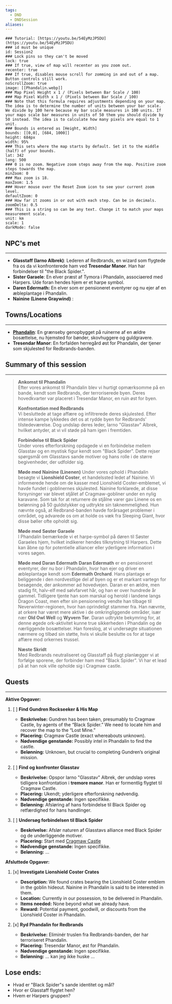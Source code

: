 ```yaml
---
tags:
  - DND
  - DNDSession
aliases:
---
```

```leaflet
### Tutorial: [https://youtu.be/54EyMzJP5DU](https://youtu.be/54EyMzJP5DU)  
### id must be unique  
id: Session2  
### Lock pins so they can't be moved  
lock: true
### If true, view of map will recenter as you zoom out.  
recenter: true  
### If true, disables mouse scroll for zomming in and out of a map. Button controls still work.  
noScrollZoom: true  
image: [[Phandalin.webp]]
### Map Pixel Height x 1 / (Pixels between Bar Scale / 100)  
### Map Pixel Width x 1 / (Pixels between Bar Scale / 100)  
### Note that this formula requires adjustments depending on your map. The idea is to determine the number of units between your bar scale. We divide by 100 here because my bar scale measures in 100 units. If your maps scale bar measures in units of 50 them you should divide by 50 instead. The idea is to calculate how many pixels are equal to 1 unit.  
### Bounds is entered as [Height, Width]  
bounds: [[0,0], [684, 1000]]
height: 684px  
width: 95%  
### This sets where the map starts by default. Set it to the middle (half) of your bounds.  
lat: 342 
long: 500
### 0 is no zoom. Negative zoom steps away from the map. Positive zoom steps towards the map.  
minZoom: 0  
### Max zoom is 18.  
maxZoom: 1.5  
### Hover mouse over the Reset Zoom icon to see your current zoom level.  
defaultZoom: 0  
### How far it zooms in or out with each step. Can be in decimals.  
zoomDelta: 0.5  
### This is a string so can be any text. Change it to match your maps measurement scale.  
unit: km  
scale: 1  
darkMode: false  
```

## NPC's met
---
- **Glasstaff (Iarno Albrek)**: Lederen af Redbrands, en wizard som flygtede fra os da vi konfronterede ham ved **Tresendar Manor**. Han har forbindelser til "the Black Spider.".
- **Sister Garaele**: En elver præst af Tymora i Phandalin, associaered med Harpers. Ude foran hendes hjem er et harpe symbol. 
- **Daren Edermath:** En  elver som er pensioneret eventyrer og nu ejer af en æbleplantage i Phandalin.
- **Nainine (Linene Graywind)** :  
## Towns/Locations
---
- **[Phandalin](../World/Sword-Coast/Towns/Phandalin.md)**: En grænseby genopbygget på ruinerne af en ældre bosættelse, nu hjemsted for bønder, skovhuggere og guldgravere.
- **Tresendar Manor**: En forfalden herregård øst for Phandalin, der tjener som skjulested for Redbrands-banden.
## Summary of this session
---
> **Ankomst til Phandalin**  
> Efter vores ankomst til Phandalin blev vi hurtigt opmærksomme på en bande, kendt som Redbrands, der terroriserede byen. Deres hovedkvarter var placeret i Tresendar Manor, en ruin øst for byen.
 >
> **Konfrontation med Redbrands**  
> Vi besluttede at tage affære og infiltrerede deres skjulested. Efter intense kampe lykkedes det os at rydde byen for Redbrands' tilstedeværelse. Dog undslap deres leder, Iarno "Glasstav" Albrek, hvilket antyder, at vi vil støde på ham igen i fremtiden.
 >
> **Forbindelse til Black Spider**  
> Under vores efterforskning opdagede vi en forbindelse mellem Glasstav og en mystisk figur kendt som "Black Spider". Dette rejser spørgsmål om Glasstavs sande motiver og hans rolle i de større begivenheder, der udfolder sig.
 >
> **Møde med Nainine (Linenen)**
> Under vores ophold i Phandalin besøgte vi **Lionshield Coster**, et handelssted ledet af Nainine. Vi informerede hende om de kasser med Lionshield Coster-emblemet, vi havde fundet i goblinernes skjulested. Nainine forklarede, at disse forsyninger var blevet stjålet af Cragmaw-gobliner under en nylig karavane. Som tak for at returnere de stjålne varer gav Linene os en belønning på 50 guldstykker og udtrykte sin taknemmelighed. Hun nævnte også, at Redbrand-banden havde forårsaget problemer i området, og advarede os om at holde os væk fra Sleeping Giant, hvor disse bøller ofte opholdt sig.
>
> **Møde med Søster Garaele**  
> I Phandalin bemærkede vi et harpe-symbol på døren til Søster Garaeles hjem, hvilket indikerer hendes tilknytning til Harpers. Dette kan åbne op for potentielle alliancer eller yderligere information i vores søgen.
>
> **Møde med Daran Edermath** 
> **Daran Edermath** er en pensioneret eventyrer, der nu bor i Phandalin, hvor han ejer og driver en æbleplantage kendt som **Edermath Orchard**. Hans plantage er beliggende i den nordvestlige del af byen og er et markant vartegn for besøgende, der ankommer ad hovedvejen.
> Daran er en ældre, men stadig fit, halv-elf med sølvfarvet hår, og han er over hundrede år gammel. Tidligere tjente han som marskal og herold i landene langs Dragon Coast, men efter sin pensionering vendte han tilbage til Neverwinter-regionen, hvor han oprindeligt stammer fra.
> Han nævnte, at orkere har været mere aktive i de omkringliggende områder, især nær **Old Owl Well** og **Wyvern Tor**. Daran udtrykte bekymring for, at denne øgede ork-aktivitet kunne true sikkerheden i Phandalin og de nærliggende bosættelser. Han foreslog, at vi undersøgte situationen nærmere og tilbød sin støtte, hvis vi skulle beslutte os for at tage affære mod orkernes trussel.
> 
> **Næste Skridt**  
> Med Redbrands neutraliseret og Glasstaff på flugt planlægger vi at forfølge sporene, der forbinder ham med "Black Spider". Vi har et lead på at han nok ville opholde sig i Cragmaw castle.


## Quests 
---
**Aktive Opgaver:**
 1. [ ] **Find Gundren Rockseeker & His Map** 
	 - **Beskrivelse:** Gundren has been taken, presumably to Cragmaw Castle, by agents of the “Black Spider.” We need to locate him and recover the map to the “Lost Mine.” 
	 - **Placering:** Cragmaw Castle (exact whereabouts unknown). 
	 - **Nødvendige genstande:** Possibly intel in Phandalin to find the castle. 
	 - **Belønning:** Unknown, but crucial to completing Gundren’s original mission. 

2. [ ] **Find og konfronter Glasstav**
	- **Beskrivelse:** Opspor Iarno "Glasstav" Albrek, der undslap vores tidligere konfrontation i **tremore manor**. Han er formentlig flygtet til Cragmaw Castle.
	- **Placering:** Ukendt; yderligere efterforskning nødvendig.
	- **Nødvendige genstande:** Ingen specifikke.
	- **Belønning:** Afsløring af hans forbindelse til Black Spider og retfærdighed for hans handlinger.

3. [ ] **Undersøg forbindelsen til Black Spider**
	- **Beskrivelse:** Afslør naturen af Glasstavs alliance med Black Spider og de underliggende motiver.
	- **Placering:** Start med [Cragmaw Castle](../World/Sword-Coast/PointOfInterest/Cragmaw%20Castle.md)
	- **Nødvendige genstande:** Ingen specifikke.
	- **Belønning:** ...
 

 **Afsluttede Opgaver:**
 1. [x] **Investigate Lionshield Coster Crates** 
	 - **Description:** We found crates bearing the Lionshield Coster emblem in the goblin hideout. Nainine in Phandalin is said to be interested in them. 
	 - **Location:** Currently in our possession, to be delivered in Phandalin. 
	 - **Items needed:** None beyond what we already have. 
	 - **Reward:** Potential payment, goodwill, or discounts from the Lionshield Coster in Phandalin.
 
1. [x] **Ryd Phandalin for Redbrands**
	- **Beskrivelse:** Eliminér truslen fra Redbrands-banden, der har terroriseret Phandalin.
	- **Placering:** Tresendar Manor, øst for Phandalin.
	- **Nødvendige genstande:** Ingen specifikke.
	- **Belønning:** ... kan jeg ikke huske ...


## Lose ends:
- Hvad er "Black Spider"s sande identitet og mål?
- Hvor er Glasstaff flygtet hen?
- Hvem er Harpers gruppen?
